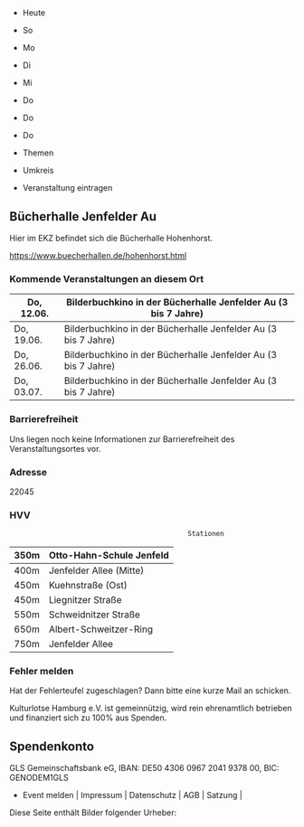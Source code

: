 # 

- Heute
- So
- Mo
- Di
- Mi
- Do
- Do
- Do

- Themen
- Umkreis

- Veranstaltung eintragen

## Bücherhalle Jenfelder Au

<!-- image -->

Hier im EKZ befindet sich die Bücherhalle Hohenhorst.
						


https://www.buecherhallen.de/hohenhorst.html

### Kommende Veranstaltungen an diesem Ort

| Do, 12.06.   |  Bilderbuchkino in der Bücherhalle Jenfelder Au (3 bis 7 Jahre)    |
|--------------|--------------------------------------------------------------------|
| Do, 19.06.   | Bilderbuchkino in der Bücherhalle Jenfelder Au (3 bis 7 Jahre)     |
| Do, 26.06.   | Bilderbuchkino in der Bücherhalle Jenfelder Au (3 bis 7 Jahre)     |
| Do, 03.07.   | Bilderbuchkino in der Bücherhalle Jenfelder Au (3 bis 7 Jahre)     |

### Barrierefreiheit

Uns liegen noch keine Informationen zur Barrierefreiheit des Veranstaltungsortes vor.

### Adresse

22045

### HVV
                                                Stationen

| 350m   | Otto-Hahn-Schule Jenfeld   |
|--------|----------------------------|
| 400m   | Jenfelder Allee (Mitte)    |
| 450m   | Kuehnstraße (Ost)          |
| 450m   | Liegnitzer Straße          |
| 550m   | Schweidnitzer Straße       |
| 650m   | Albert-Schweitzer-Ring     |
| 750m   | Jenfelder Allee            |

### Fehler melden

Hat der Fehlerteufel zugeschlagen? Dann bitte eine kurze Mail an 
 schicken.

Kulturlotse Hamburg e.V. ist gemeinnützig, wird rein ehrenamtlich betrieben und finanziert sich zu 100% aus Spenden.

## Spendenkonto

GLS Gemeinschaftsbank eG, IBAN: DE50 4306 0967 2041 9378 00, BIC: GENODEM1GLS

- Event melden | Impressum | Datenschutz | AGB | Satzung |

Diese Seite enthält Bilder folgender Urheber:

<!-- image -->